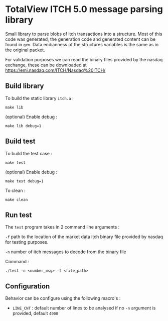 # TotalView ITCH 5.0 message parsing library

Small library to parse blobs of itch transactions into a structure.
Most of this code was generated, the generation code and generated content can
be found in `gen`.
Data endianness of the structures variables is the same as in the original packet.

For validation purposes we can read the binary files provided by the nasdaq exchange, 
these can be downloaded at https://emi.nasdaq.com/ITCH/Nasdaq%20ITCH/ 

## Build library 

To build the static library `itch.a` : 

```
make lib
```

(optional) Enable debug :
```
make lib debug=1
```

## Build test

To build the test case :

```
make test
```

(optional) Enable debug :
```
make test debug=1
```

To clean :
```
make clean
```

## Run test

The `test` program takes in 2 command line arguments :

`-f` path to the location of the market data itch binary file provided by nasdaq for testing purposes.

`-n` number of itch messages to decode from the binary file

Command :
```
./test -n <number_msg> -f <file_path>
```

## Configuration 

Behavior can be configure using the following macro's :

- `LINE_CNT` : default number of lines to be analysed if no `-n` argument is provided, default `4000`

